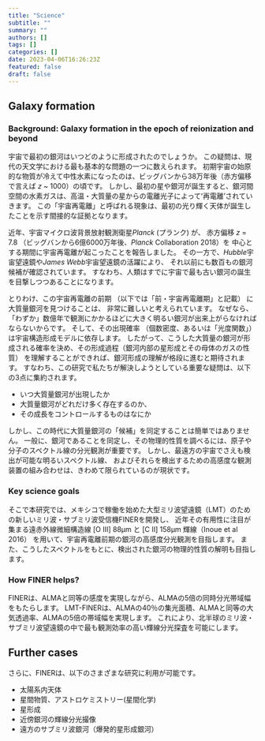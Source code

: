 ```yaml
---
title: "Science"
subtitle: ""
summary: ""
authors: []
tags: []
categories: []
date: 2023-04-06T16:26:23Z
featured: false
draft: false
---
```


## Galaxy formation

### Background: Galaxy formation in the epoch of reionization and beyond

宇宙で最初の銀河はいつどのように形成されたのでしょうか。
この疑問は、現代の天文学における最も基本的な問題の一つに数えられます。
初期宇宙の始原的な物質が冷えて中性水素になったのは、ビッグバンから38万年後（赤方偏移で言えば *z* ~ 1000）の頃です。
しかし、最初の星や銀河が誕生すると、銀河間空間の水素ガスは、高温・大質量の星からの電離光子によってʻ再電離ʼされていきます。
この「宇宙再電離」と呼ばれる現象は、最初の光り輝く天体が誕生したことを示す間接的な証拠となります。

近年、宇宙マイクロ波背景放射観測衛星*Planck* (プランク) が、
赤方偏移 *z* = 7.8 （ビッグバンから6億6000万年後、*Planck* Collaboration 2018）を
中心とする期間に宇宙再電離が起こったことを報告しました。
その一方で、*Hubble*宇宙望遠鏡や*James Webb*宇宙望遠鏡の活躍により、
それ以前にも数百もの銀河候補が確認されています。
すなわち、人類はすでに宇宙で最も古い銀河の誕生を目撃しつつあることになります。

とりわけ、この宇宙再電離の前期 （以下では「前・宇宙再電離期」と記載） に大質量銀河を見つけることは、
非常に難しいと考えられています。
なぜなら、「わずか」数億年で観測にかかるほどに大きく明るい銀河が出来上がらなければならないからです。
そして、その出現確率 （個数密度、あるいは「光度関数」） は宇宙構造形成モデルに依存します。
したがって、こうした大質量の銀河が形成される確率を決め、その形成過程（銀河内部の星形成とその母体のガスの性質）
を理解することができれば、銀河形成の理解が格段に進むと期待されます。
すなわち、この研究で私たちが解決しようとしている重要な疑問は、以下の3点に集約されます。

- いつ大質量銀河が出現したか
- 大質量銀河がどれだけ多く存在するのか、
- その成長をコントロールするものはなにか

しかし、この時代に大質量銀河の「候補」を同定することは簡単ではありません。
一般に、銀河であることを同定し、その物理的性質を調べるには、原子や分子のスペクトル線の分光観測が重要です。
しかし、最遠方の宇宙でさえも検出が可能な明るいスペクトル線、
およびそれらを検出するための高感度な観測装置の組み合わせは、きわめて限られているのが現状です。

### Key science goals
そこで本研究では、メキシコで稼働を始めた大型ミリ波望遠鏡（LMT）のための新しいミリ波・サブミリ波受信機FINERを開発し、
近年その有用性に注目が集まる遠赤外線微細構造線 [O III] 88μm と [C II] 158μm 輝線（Inoue et al 2016）
を用いて、宇宙再電離前期の銀河の高感度分光観測を目指します。
また、こうしたスペクトルをもとに、検出された銀河の物理的性質の解明も目指します。

### How FINER helps?

FINERは、ALMAと同等の感度を実現しながら、ALMAの5倍の同時分光帯域幅をもたらします。
LMT-FINERは、ALMAの40％の集光面積、ALMAと同等の大気透過率、ALMAの5倍の帯域幅を実現します。
これにより、北半球のミリ波・サブミリ波望遠鏡の中で最も観測効率の高い輝線分光探査を可能にします。

## Further cases

さらに、FINERは、以下のさまざまな研究に利用が可能です。

- 太陽系内天体
- 星間物質、アストロケミストリー(星間化学)
- 星形成
- 近傍銀河の輝線分光撮像
- 遠方のサブミリ波銀河（爆発的星形成銀河）
